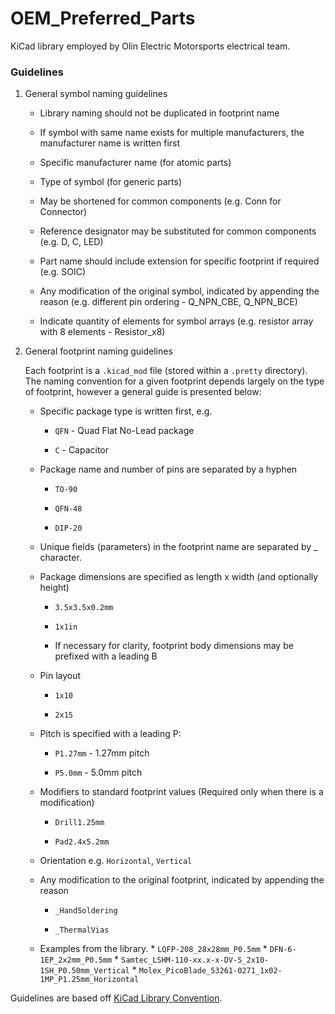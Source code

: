 # OEM_Preferred_Parts
KiCad library employed by Olin Electric Motorsports electrical team.

### Guidelines
1. General symbol naming guidelines

    * Library naming should not be duplicated in footprint name

    * If symbol with same name exists for multiple manufacturers, the manufacturer name is written first

    * Specific manufacturer name (for atomic parts)

    * Type of symbol (for generic parts)

    * May be shortened for common components (e.g. Conn for Connector)

    * Reference designator may be substituted for common components (e.g. D, C, LED)

    * Part name should include extension for specific footprint if required (e.g. SOIC)

    * Any modification of the original symbol, indicated by appending the reason (e.g. different pin ordering - Q_NPN_CBE, Q_NPN_BCE)

    * Indicate quantity of elements for symbol arrays (e.g. resistor array with 8 elements - Resistor_x8)

2. General footprint naming guidelines

    Each footprint is a `.kicad_mod` file (stored within a `.pretty` directory). The naming convention for a given footprint depends largely on the type of footprint, however a general guide is presented below:

    * Specific package type is written first, e.g.

        * `QFN` - Quad Flat No-Lead package

        * `C` - Capacitor

    * Package name and number of pins are separated by a hyphen

        * `TO-90`

        * `QFN-48`

        * `DIP-20`

    * Unique fields (parameters) in the footprint name are separated by _ character.

    * Package dimensions are specified as length x width (and optionally height)

        * `3.5x3.5x0.2mm`

        * `1x1in`

        * If necessary for clarity, footprint body dimensions may be prefixed with a leading B

    * Pin layout

        * `1x10`

        * `2x15`

    * Pitch is specified with a leading P:

        * `P1.27mm` - 1.27mm pitch

        * `P5.0mm` - 5.0mm pitch

    * Modifiers to standard footprint values (Required only when there is a modification)

        * `Drill1.25mm`

        * `Pad2.4x5.2mm`

    * Orientation e.g. `Horizontal`, `Vertical`

    * Any modification to the original footprint, indicated by appending the reason

        * `_HandSoldering`

        * `_ThermalVias`

    * Examples from the library.
            * `LQFP-208_28x28mm_P0.5mm`
            * `DFN-6-1EP_2x2mm_P0.5mm`
            * `Samtec_LSHM-110-xx.x-x-DV-S_2x10-1SH_P0.50mm_Vertical`
            * `Molex_PicoBlade_53261-0271_1x02-1MP_P1.25mm_Horizontal`

Guidelines are based off [KiCad Library Convention](http://kicad-pcb.org/libraries/klc/).
